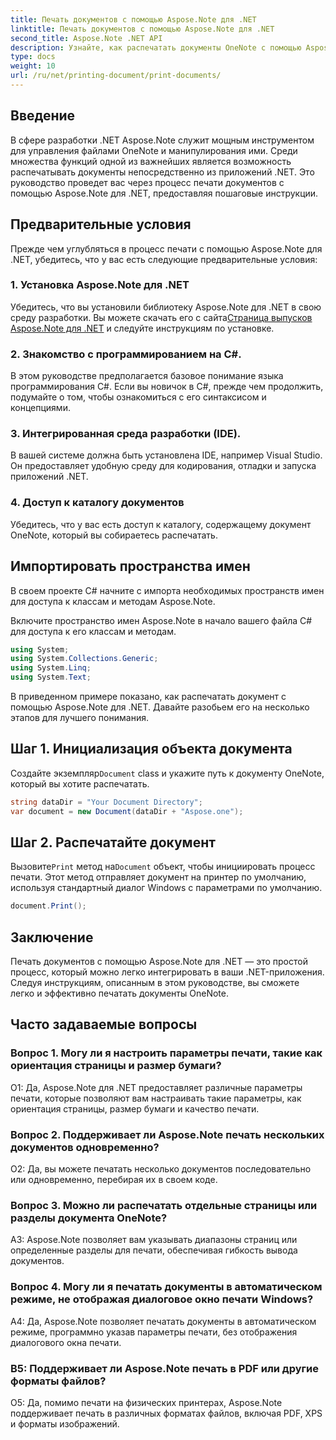 ```yaml
---
title: Печать документов с помощью Aspose.Note для .NET
linktitle: Печать документов с помощью Aspose.Note для .NET
second_title: Aspose.Note .NET API
description: Узнайте, как распечатать документы OneNote с помощью Aspose.Note для .NET. Пошаговое руководство по плавной интеграции в ваши приложения .NET.
type: docs
weight: 10
url: /ru/net/printing-document/print-documents/
---
```

## Введение

В сфере разработки .NET Aspose.Note служит мощным инструментом для управления файлами OneNote и манипулирования ими. Среди множества функций одной из важнейших является возможность распечатывать документы непосредственно из приложений .NET. Это руководство проведет вас через процесс печати документов с помощью Aspose.Note для .NET, предоставляя пошаговые инструкции.

## Предварительные условия

Прежде чем углубляться в процесс печати с помощью Aspose.Note для .NET, убедитесь, что у вас есть следующие предварительные условия:

### 1. Установка Aspose.Note для .NET

 Убедитесь, что вы установили библиотеку Aspose.Note для .NET в свою среду разработки. Вы можете скачать его с сайта[Страница выпусков Aspose.Note для .NET](https://releases.aspose.com/note/net/) и следуйте инструкциям по установке.

### 2. Знакомство с программированием на C#.

В этом руководстве предполагается базовое понимание языка программирования C#. Если вы новичок в C#, прежде чем продолжить, подумайте о том, чтобы ознакомиться с его синтаксисом и концепциями.

### 3. Интегрированная среда разработки (IDE).

В вашей системе должна быть установлена IDE, например Visual Studio. Он предоставляет удобную среду для кодирования, отладки и запуска приложений .NET.

### 4. Доступ к каталогу документов

Убедитесь, что у вас есть доступ к каталогу, содержащему документ OneNote, который вы собираетесь распечатать.

## Импортировать пространства имен

В своем проекте C# начните с импорта необходимых пространств имен для доступа к классам и методам Aspose.Note.

Включите пространство имен Aspose.Note в начало вашего файла C# для доступа к его классам и методам.

```csharp
using System;
using System.Collections.Generic;
using System.Linq;
using System.Text;
```

В приведенном примере показано, как распечатать документ с помощью Aspose.Note для .NET. Давайте разобьем его на несколько этапов для лучшего понимания.

## Шаг 1. Инициализация объекта документа

 Создайте экземпляр`Document` class и укажите путь к документу OneNote, который вы хотите распечатать.

```csharp
string dataDir = "Your Document Directory";
var document = new Document(dataDir + "Aspose.one");
```

## Шаг 2. Распечатайте документ

 Вызовите`Print` метод на`Document` объект, чтобы инициировать процесс печати. Этот метод отправляет документ на принтер по умолчанию, используя стандартный диалог Windows с параметрами по умолчанию.

```csharp
document.Print();
```

## Заключение

Печать документов с помощью Aspose.Note для .NET — это простой процесс, который можно легко интегрировать в ваши .NET-приложения. Следуя инструкциям, описанным в этом руководстве, вы сможете легко и эффективно печатать документы OneNote.

## Часто задаваемые вопросы

### Вопрос 1. Могу ли я настроить параметры печати, такие как ориентация страницы и размер бумаги?

О1: Да, Aspose.Note для .NET предоставляет различные параметры печати, которые позволяют вам настраивать такие параметры, как ориентация страницы, размер бумаги и качество печати.

### Вопрос 2. Поддерживает ли Aspose.Note печать нескольких документов одновременно?

О2: Да, вы можете печатать несколько документов последовательно или одновременно, перебирая их в своем коде.

### Вопрос 3. Можно ли распечатать отдельные страницы или разделы документа OneNote?

A3: Aspose.Note позволяет вам указывать диапазоны страниц или определенные разделы для печати, обеспечивая гибкость вывода документов.

### Вопрос 4. Могу ли я печатать документы в автоматическом режиме, не отображая диалоговое окно печати Windows?

A4: Да, Aspose.Note позволяет печатать документы в автоматическом режиме, программно указав параметры печати, без отображения диалогового окна печати.

### В5: Поддерживает ли Aspose.Note печать в PDF или другие форматы файлов?

О5: Да, помимо печати на физических принтерах, Aspose.Note поддерживает печать в различных форматах файлов, включая PDF, XPS и форматы изображений.